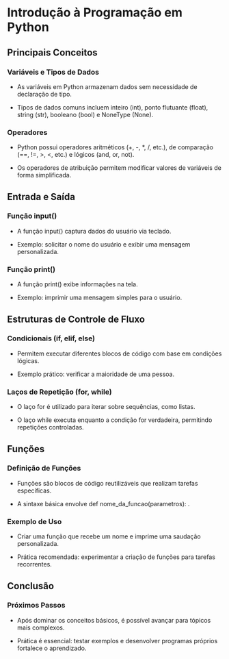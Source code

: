 # Introdução à Programação em Python

## Principais Conceitos

### Variáveis e Tipos de Dados

- As variáveis em Python armazenam dados sem necessidade de declaração de tipo.

- Tipos de dados comuns incluem inteiro (int), ponto flutuante (float), string (str), booleano (bool) e NoneType (None).

### Operadores

- Python possui operadores aritméticos (+, -, *, /, etc.), de comparação (==, !=, >, <, etc.) e lógicos (and, or, not).

- Os operadores de atribuição permitem modificar valores de variáveis de forma simplificada.

## Entrada e Saída

### Função input()

- A função  input()  captura dados do usuário via teclado.

- Exemplo: solicitar o nome do usuário e exibir uma mensagem personalizada.

### Função print()

- A função  print()  exibe informações na tela.

- Exemplo: imprimir uma mensagem simples para o usuário.

## Estruturas de Controle de Fluxo

### Condicionais (if, elif, else)

- Permitem executar diferentes blocos de código com base em condições lógicas.

- Exemplo prático: verificar a maioridade de uma pessoa.

### Laços de Repetição (for, while)

- O laço  for  é utilizado para iterar sobre sequências, como listas.

- O laço  while  executa enquanto a condição for verdadeira, permitindo repetições controladas.

## Funções

### Definição de Funções

- Funções são blocos de código reutilizáveis que realizam tarefas específicas.

- A sintaxe básica envolve  def nome_da_funcao(parametros): .

### Exemplo de Uso

- Criar uma função que recebe um nome e imprime uma saudação personalizada.

- Prática recomendada: experimentar a criação de funções para tarefas recorrentes.

## Conclusão

### Próximos Passos

- Após dominar os conceitos básicos, é possível avançar para tópicos mais complexos.

- Prática é essencial: testar exemplos e desenvolver programas próprios fortalece o aprendizado.


